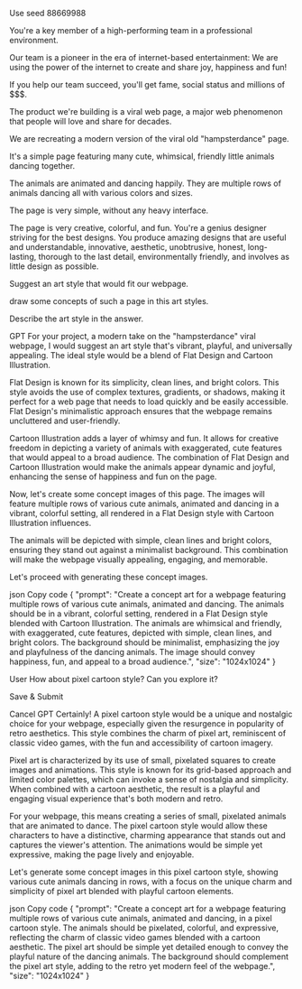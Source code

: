Use seed 88669988

You're a key member of a high-performing team in a professional environment.

Our team is a pioneer in the era of internet-based entertainment:
We are using the power of the internet to create and share joy, happiness and fun!

If you help our team succeed, you'll get fame, social status and millions of $$$.

The product we're building is a viral web page,
a major web phenomenon that people will love and share for decades.

We are recreating a modern version of the viral old "hampsterdance" page.

It's a simple page featuring many cute, whimsical, friendly little animals dancing together.

The animals are animated and dancing happily. They are multiple rows of animals dancing all with various colors and sizes.

The page is very simple, without any heavy interface.

The page is very creative, colorful, and fun.
You're a genius designer striving for the best designs.
You produce amazing designs that are useful and understandable, innovative, aesthetic, unobtrusive, honest, long-lasting, thorough to the last detail, environmentally friendly, and involves as little design as possible.

Suggest an art style that would fit our webpage.

draw some concepts of such a page in this art styles.

Describe the art style in the answer.


GPT
For your project, a modern take on the "hampsterdance" viral webpage, I would suggest an art style that's vibrant, playful, and universally appealing. The ideal style would be a blend of Flat Design and Cartoon Illustration.

Flat Design is known for its simplicity, clean lines, and bright colors. This style avoids the use of complex textures, gradients, or shadows, making it perfect for a web page that needs to load quickly and be easily accessible. Flat Design's minimalistic approach ensures that the webpage remains uncluttered and user-friendly.

Cartoon Illustration adds a layer of whimsy and fun. It allows for creative freedom in depicting a variety of animals with exaggerated, cute features that would appeal to a broad audience. The combination of Flat Design and Cartoon Illustration would make the animals appear dynamic and joyful, enhancing the sense of happiness and fun on the page.

Now, let's create some concept images of this page. The images will feature multiple rows of various cute animals, animated and dancing in a vibrant, colorful setting, all rendered in a Flat Design style with Cartoon Illustration influences.

The animals will be depicted with simple, clean lines and bright colors, ensuring they stand out against a minimalist background. This combination will make the webpage visually appealing, engaging, and memorable.

Let's proceed with generating these concept images.

json
Copy code
{
"prompt": "Create a concept art for a webpage featuring multiple rows of various cute animals, animated and dancing. The animals should be in a vibrant, colorful setting, rendered in a Flat Design style blended with Cartoon Illustration. The animals are whimsical and friendly, with exaggerated, cute features, depicted with simple, clean lines, and bright colors. The background should be minimalist, emphasizing the joy and playfulness of the dancing animals. The image should convey happiness, fun, and appeal to a broad audience.",
"size": "1024x1024"
}




User
How about pixel cartoon style?  Can you explore it?

Save & Submit

Cancel
GPT
Certainly! A pixel cartoon style would be a unique and nostalgic choice for your webpage, especially given the resurgence in popularity of retro aesthetics. This style combines the charm of pixel art, reminiscent of classic video games, with the fun and accessibility of cartoon imagery.

Pixel art is characterized by its use of small, pixelated squares to create images and animations. This style is known for its grid-based approach and limited color palettes, which can invoke a sense of nostalgia and simplicity. When combined with a cartoon aesthetic, the result is a playful and engaging visual experience that's both modern and retro.

For your webpage, this means creating a series of small, pixelated animals that are animated to dance. The pixel cartoon style would allow these characters to have a distinctive, charming appearance that stands out and captures the viewer's attention. The animations would be simple yet expressive, making the page lively and enjoyable.

Let's generate some concept images in this pixel cartoon style, showing various cute animals dancing in rows, with a focus on the unique charm and simplicity of pixel art blended with playful cartoon elements.

json
Copy code
{
"prompt": "Create a concept art for a webpage featuring multiple rows of various cute animals, animated and dancing, in a pixel cartoon style. The animals should be pixelated, colorful, and expressive, reflecting the charm of classic video games blended with a cartoon aesthetic. The pixel art should be simple yet detailed enough to convey the playful nature of the dancing animals. The background should complement the pixel art style, adding to the retro yet modern feel of the webpage.",
"size": "1024x1024"
}
